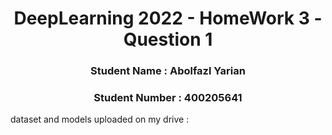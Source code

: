 <h1 align="center">DeepLearning 2022 - HomeWork 3 - Question 1 </h1>
<h3 align="center"> Student Name : Abolfazl Yarian </h3>
<h3 align="center"> Student Number : 400205641 </h3>
dataset and models uploaded on my drive :
